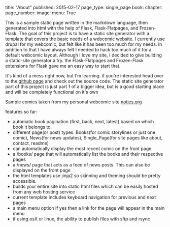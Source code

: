 title: "About"
published: 2015-02-17
page_type: single_page
book:
chapter:
page_number:
image:
menu: True

This is a sample static page written in the markdown language, then generated into html with the help of Flask, Flask-Flatpages, and Frozen-Flask. The goal of this project is to have a static site generator with a template that covers the basic needs of a webcomic website. I currently use drupal for my webcomic, but felt like it has been too much for my needs. In addition to that I have always felt I needed to hack too much of it for a default webcomic layout. Although I love my site, I decided to give building a static-site generator a try. the Flask-Flatpages and Frozen-Flask extensions for Flask gave me an easy way to start that.

It's kind of a mess right now, but I'm learning. if you're interested head over to the [github page](https://github.com/chipperdoodles/3color) and check out the source code.
The static site generator part of this project is just part 1 of a bigger idea, but is a good starting place and will be completely functional on it's own

Sample comics taken from my personal webcomic site <a href="https://noties.org">noties.org</a>

features so far:

 * automatic book pagination (first, back, next, latest) based on which book it belongs to.
 * different page(or post) types. Books(for comic storylines or just one comic), News(for news updates), Single_Page(for site pages like about, contact, readme)
 * can automatically display the most recent comic on the front page
 * a /books/ page that will automatically list the books and their respective pages
 * a /news/ page that acts as a feed of news posts. This can also be displayed on the front page
 * the html templates use jinja2 so skinning and theming should be pretty accessible.
 * builds your entire site into static html files which can be easily hosted from any web hosting service
 * current template includes keyboard navigation for previous and next pages
 * a main menu option if yes then a link for the page will appear in the main menu
 * if using osX or linux, the ability to publish files with sftp and rsync

